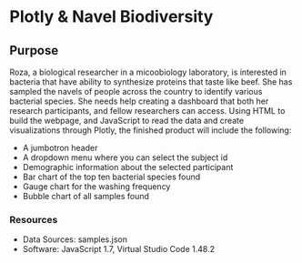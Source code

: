 # Plotly & Navel Biodiversity

## Purpose
Roza, a biological researcher in a micoobiology laboratory, is interested in bacteria that have ability to synthesize proteins that taste like beef. She has sampled the navels of people across the country to identify various bacterial species. She needs help creating a dashboard that both her research participants, and fellow researchers can access. Using HTML to build the webpage, and JavaScript to read the data and create visualizations through Plotly, the finished product will include the following:
- A jumbotron header
- A dropdown menu where you can select the subject id 
- Demographic information about the selected participant
- Bar chart of the top ten bacterial species found
- Gauge chart for the washing frequency
- Bubble chart of all samples found

### Resources
- Data Sources: samples.json
- Software: JavaScript 1.7, Virtual Studio Code 1.48.2
